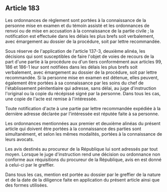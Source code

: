 Article 183
----
Les ordonnances de règlement sont portées à la connaissance de la personne mise
en examen et du témoin assisté et les ordonnances de renvoi ou de mise en
accusation à la connaissance de la partie civile ; la notification est effectuée
dans les délais les plus brefs soit verbalement, avec émargement au dossier de
la procédure, soit par lettre recommandée.

Sous réserve de l'application de l'article 137-3, deuxième alinéa, les décisions
qui sont susceptibles de faire l'objet de voies de recours de la part d'une
partie à la procédure ou d'un tiers conformément aux articles 99, 186 et 186-1
leur sont notifiées dans les délais les plus brefs soit verbalement, avec
émargement au dossier de la procédure, soit par lettre recommandée. Si la
personne mise en examen est détenue, elles peuvent, également être portées à sa
connaissance par les soins du chef de l'établissement pénitentiaire qui adresse,
sans délai, au juge d'instruction l'original ou la copie du récépissé signé par
la personne. Dans tous les cas, une copie de l'acte est remise à l'intéressée.

Toute notification d'acte à une partie par lettre recommandée expédiée à la
dernière adresse déclarée par l'intéressée est réputée faite à sa personne.

Les ordonnances mentionnées aux premier et deuxième alinéas du présent article
qui doivent être portées à la connaissance des parties sont simultanément, et
selon les mêmes modalités, portées à la connaissance de leurs avocats.

Les avis destinés au procureur de la République lui sont adressés par tout
moyen. Lorsque le juge d'instruction rend une décision ou ordonnance non
conforme aux réquisitions du procureur de la République, avis en est donné à
celui-ci par le greffier.

Dans tous les cas, mention est portée au dossier par le greffier de la nature et
de la date de la diligence faite en application du présent article ainsi que des
formes utilisées.
